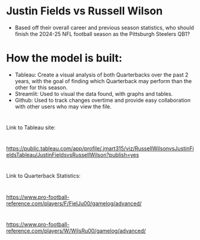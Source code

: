 # Justin Fields vs Russell Wilson
+ Based off their overall career and previous season statistics, who should finish the 2024-25 NFL football season as the Pittsburgh Steelers QB1?
#
#

# How the model is built:
+ Tableau: Create a visual analysis of both Quarterbacks over the past 2 years, with the goal of finding which Quarterback may perform than the other for this season.
+ Streamlit: Used to visual the data found, with graphs and tables.
+ Github: Used to track changes overtime and provide easy collaboration with other users who may view the file.
#
Link to Tableau site:
#
https://public.tableau.com/app/profile/.jmart315/viz/RussellWilsonvsJustinFieldsTableau/JustinFieldsvsRussellWilson?publish=yes
#
#
Link to Quarterback Statistics:
#
https://www.pro-football-reference.com/players/F/FielJu00/gamelog/advanced/ 
#
https://www.pro-football-reference.com/players/W/WilsRu00/gamelog/advanced/
#
#
